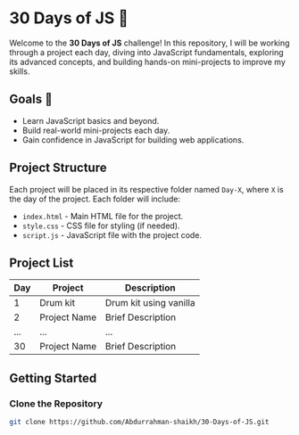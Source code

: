 # 30 Days of JS 🚀

Welcome to the **30 Days of JS** challenge! In this repository, I will be working through a project each day, diving into JavaScript fundamentals, exploring its advanced concepts, and building hands-on mini-projects to improve my skills.

## Goals 🎯
- Learn JavaScript basics and beyond.
- Build real-world mini-projects each day.
- Gain confidence in JavaScript for building web applications.

## Project Structure
Each project will be placed in its respective folder named `Day-X`, where `X` is the day of the project. Each folder will include:
- `index.html` - Main HTML file for the project.
- `style.css` - CSS file for styling (if needed).
- `script.js` - JavaScript file with the project code.

## Project List
| Day |    Project   | Description |
|-----|--------------|-------------|
| 1   | Drum kit     | Drum kit using vanilla |
| 2   | Project Name | Brief Description |
| ... | ...          | ...               |
| 30  | Project Name | Brief Description |

## Getting Started

### Clone the Repository
```bash
git clone https://github.com/Abdurrahman-shaikh/30-Days-of-JS.git

